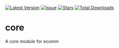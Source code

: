 
[![Latest Version](https://img.shields.io/github/release/snlprjti/core?style=flat-square)](https://github.com/snlprjti/core/releases)
[![Issue](https://img.shields.io/github/issues/snlprjti/core?style=flat-square)](https://github.com/snlprjti/core/issues)
[![Stars](https://img.shields.io/github/stars/snlprjti/core.svg?style=flat-square)](https://github.com/snlprjti/core/stargazers)
[![Total Downloads](https://img.shields.io/packagist/dt/snlprjpti/core.svg?style=flat-square)](https://packagist.org/packages/snlprjpti/core)

# core
A core module for ecomm

